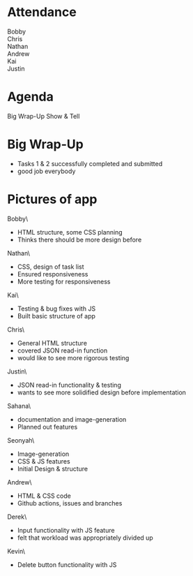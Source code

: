 # Attendance
Bobby\
Chris\
Nathan\
Andrew\
Kai\
Justin

# Agenda
Big Wrap-Up
Show & Tell

# Big Wrap-Up
- Tasks 1 & 2 successfully completed and submitted
- good job everybody

# Pictures of app


Bobby\
- HTML structure, some CSS planning
- Thinks there should be more design before

Nathan\
- CSS, design of task list
- Ensured responsiveness
- More testing for responsiveness

Kai\
- Testing & bug fixes with JS
- Built basic structure of app

Chris\
- General HTML structure
- covered JSON read-in function
- would like to see more rigorous testing

Justin\
- JSON read-in functionality & testing
- wants to see more solidified design before implementation

Sahana\
- documentation and image-generation
- Planned out features

Seonyah\
- Image-generation
- CSS & JS features
- Initial Design & structure

Andrew\
- HTML & CSS code
- Github actions, issues and branches

Derek\
- Input functionality with JS feature
- felt that workload was appropriately divided up



Kevin\
- Delete button functionality with JS
